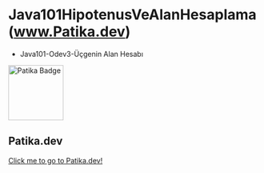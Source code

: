 # Java101HipotenusVeAlanHesaplama   (www.Patika.dev)

- Java101-Odev3-Üçgenin Alan Hesabı

 <a href="https://app.patika.dev/rosalie" target="blank"><img src="https://global-uploads.webflow.com/6097e0eca1e87557da031fef/609859a191abe5d64b17fed3_Patika%20logo-p-500.png" height="110" alt="Patika Badge"/></a>
 ## Patika.dev 
 
[Click me to go to Patika.dev!](https://www.patika.dev/tr/bootcamp)
